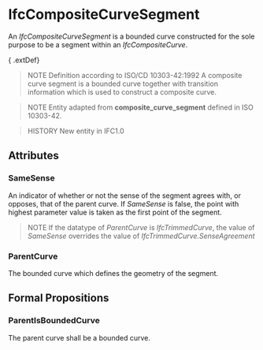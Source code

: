 # IfcCompositeCurveSegment

An _IfcCompositeCurveSegment_ is a bounded curve constructed for the sole purpose to be a segment within an _IfcCompositeCurve_.<!-- end of definition -->

{ .extDef}
> NOTE  Definition according to ISO/CD 10303-42:1992
> A composite curve segment is a bounded curve together with transition information which is used to construct a composite curve.

> NOTE  Entity adapted from **composite_curve_segment** defined in ISO 10303-42.

> HISTORY  New entity in IFC1.0

## Attributes

### SameSense
An indicator of whether or not the sense of the segment agrees with, or opposes, that of the parent curve. If _SameSense_ is false, the point with highest parameter value is taken as the first point of the segment.
> NOTE  If the datatype of _ParentCurve_ is _IfcTrimmedCurve_, the value of _SameSense_ overrides the value of _IfcTrimmedCurve.SenseAgreement_

### ParentCurve
The bounded curve which defines the geometry of the segment.

## Formal Propositions

### ParentIsBoundedCurve
The parent curve shall be a bounded curve.
